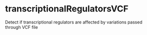 # transcriptionalRegulatorsVCF
Detect if transcriptional regulators are affected by variations passed through VCF file
